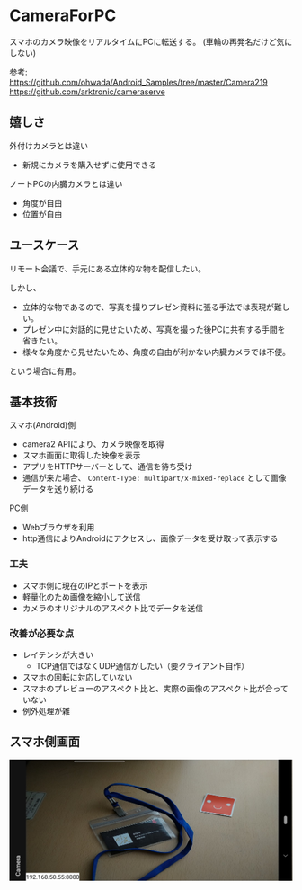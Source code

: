 # CameraForPC

スマホのカメラ映像をリアルタイムにPCに転送する。 
(車輪の再発名だけど気にしない)

参考:  
https://github.com/ohwada/Android_Samples/tree/master/Camera219  
https://github.com/arktronic/cameraserve

## 嬉しさ

外付けカメラとは違い
* 新規にカメラを購入せずに使用できる

ノートPCの内臓カメラとは違い
* 角度が自由
* 位置が自由

## ユースケース

リモート会議で、手元にある立体的な物を配信したい。

しかし、
* 立体的な物であるので、写真を撮りプレゼン資料に張る手法では表現が難しい。
* プレゼン中に対話的に見せたいため、写真を撮った後PCに共有する手間を省きたい。
* 様々な角度から見せたいため、角度の自由が利かない内臓カメラでは不便。

という場合に有用。

## 基本技術

スマホ(Android)側
* camera2 APIにより、カメラ映像を取得
* スマホ画面に取得した映像を表示
* アプリをHTTPサーバーとして、通信を待ち受け
* 通信が来た場合、 `Content-Type: multipart/x-mixed-replace` として画像データを送り続ける

PC側
* Webブラウザを利用
* http通信によりAndroidにアクセスし、画像データを受け取って表示する


### 工夫

* スマホ側に現在のIPとポートを表示
* 軽量化のため画像を縮小して送信
* カメラのオリジナルのアスペクト比でデータを送信

### 改善が必要な点

* レイテンシが大きい
    * TCP通信ではなくUDP通信がしたい（要クライアント自作）
* スマホの回転に対応していない
* スマホのプレビューのアスペクト比と、実際の画像のアスペクト比が合っていない
* 例外処理が雑

## スマホ側画面

![カメラ画像の上にIPを載せる](screenshot.jpg)


